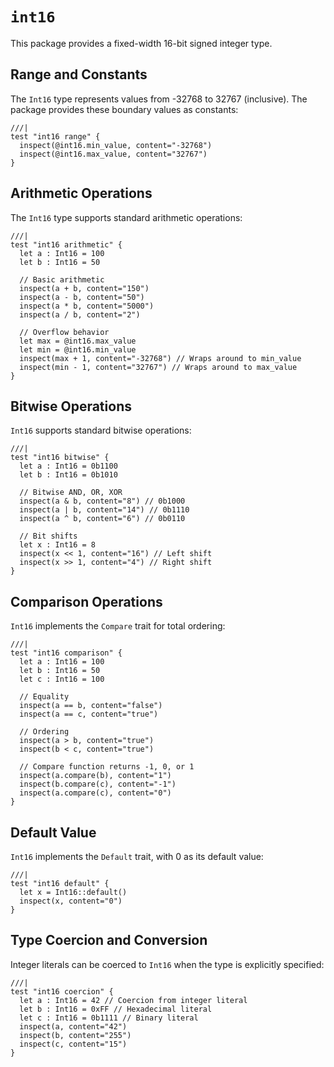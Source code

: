 # `int16`

This package provides a fixed-width 16-bit signed integer type.

## Range and Constants

The `Int16` type represents values from -32768 to 32767 (inclusive). The package provides these boundary values as constants:

```moonbit
///|
test "int16 range" {
  inspect(@int16.min_value, content="-32768")
  inspect(@int16.max_value, content="32767")
}
```

## Arithmetic Operations

The `Int16` type supports standard arithmetic operations:

```moonbit
///|
test "int16 arithmetic" {
  let a : Int16 = 100
  let b : Int16 = 50

  // Basic arithmetic
  inspect(a + b, content="150")
  inspect(a - b, content="50")
  inspect(a * b, content="5000")
  inspect(a / b, content="2")

  // Overflow behavior
  let max = @int16.max_value
  let min = @int16.min_value
  inspect(max + 1, content="-32768") // Wraps around to min_value
  inspect(min - 1, content="32767") // Wraps around to max_value
}
```

## Bitwise Operations

`Int16` supports standard bitwise operations:

```moonbit
///|
test "int16 bitwise" {
  let a : Int16 = 0b1100
  let b : Int16 = 0b1010

  // Bitwise AND, OR, XOR
  inspect(a & b, content="8") // 0b1000
  inspect(a | b, content="14") // 0b1110
  inspect(a ^ b, content="6") // 0b0110

  // Bit shifts
  let x : Int16 = 8
  inspect(x << 1, content="16") // Left shift
  inspect(x >> 1, content="4") // Right shift
}
```

## Comparison Operations

`Int16` implements the `Compare` trait for total ordering:

```moonbit
///|
test "int16 comparison" {
  let a : Int16 = 100
  let b : Int16 = 50
  let c : Int16 = 100

  // Equality
  inspect(a == b, content="false")
  inspect(a == c, content="true")

  // Ordering
  inspect(a > b, content="true")
  inspect(b < c, content="true")

  // Compare function returns -1, 0, or 1
  inspect(a.compare(b), content="1")
  inspect(b.compare(c), content="-1")
  inspect(a.compare(c), content="0")
}
```

## Default Value

`Int16` implements the `Default` trait, with 0 as its default value:

```moonbit
///|
test "int16 default" {
  let x = Int16::default()
  inspect(x, content="0")
}
```

## Type Coercion and Conversion

Integer literals can be coerced to `Int16` when the type is explicitly specified:

```moonbit
///|
test "int16 coercion" {
  let a : Int16 = 42 // Coercion from integer literal
  let b : Int16 = 0xFF // Hexadecimal literal
  let c : Int16 = 0b1111 // Binary literal
  inspect(a, content="42")
  inspect(b, content="255")
  inspect(c, content="15")
}
```



